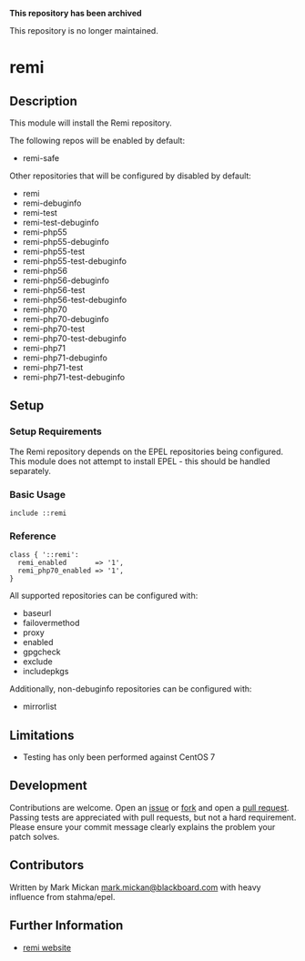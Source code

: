 **This repository has been archived**

This repository is no longer maintained.

# remi

## Description

This module will install the Remi repository.

The following repos will be enabled by default:

  * remi-safe

Other repositories that will be configured by disabled by default:

  * remi
  * remi-debuginfo
  * remi-test
  * remi-test-debuginfo
  * remi-php55
  * remi-php55-debuginfo
  * remi-php55-test
  * remi-php55-test-debuginfo
  * remi-php56
  * remi-php56-debuginfo
  * remi-php56-test
  * remi-php56-test-debuginfo
  * remi-php70
  * remi-php70-debuginfo
  * remi-php70-test
  * remi-php70-test-debuginfo
  * remi-php71
  * remi-php71-debuginfo
  * remi-php71-test
  * remi-php71-test-debuginfo

## Setup

### Setup Requirements

The Remi repository depends on the EPEL repositories being configured.  This
module does not attempt to install EPEL - this should be handled separately.

### Basic Usage

    include ::remi

### Reference

    class { '::remi':
      remi_enabled       => '1',
      remi_php70_enabled => '1',
    }

All supported repositories can be configured with:

  * baseurl
  * failovermethod
  * proxy
  * enabled
  * gpgcheck
  * exclude
  * includepkgs

Additionally, non-debuginfo repositories can be configured with:

  * mirrorlist

## Limitations

  * Testing has only been performed against CentOS 7

## Development

Contributions are welcome.  Open an
[issue](https://github.com/mmickan/puppet-remi/issues) or
[fork](https://github.com/mmickan/puppet-remi/fork) and open a
[pull request](https://github.com/mmickan/puppet-remi/pulls).  Passing tests
are appreciated with pull requests, but not a hard requirement.  Please
ensure your commit message clearly explains the problem your patch solves.

## Contributors

Written by Mark Mickan <mark.mickan@blackboard.com> with heavy influence
from stahma/epel.

## Further Information

  * [remi website](http://rpms.famillecollet.com/)
